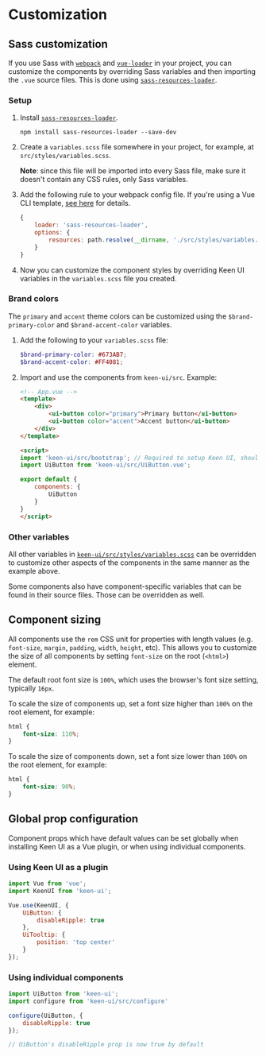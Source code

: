 # Customization

## Sass customization

If you use Sass with [`webpack`](https://webpack.js.org) and [`vue-loader`](https://github.com/vuejs/vue-loader) in your project, you can customize the components by overriding Sass variables and then importing the `.vue` source files. This is done using [`sass-resources-loader`](https://github.com/shakacode/sass-resources-loader).

### Setup

1. Install [`sass-resources-loader`](https://github.com/shakacode/sass-resources-loader).

    ```
    npm install sass-resources-loader --save-dev
    ```

2. Create a `variables.scss` file somewhere in your project, for example, at `src/styles/variables.scss`.

    **Note**: since this file will be imported into every Sass file, make sure it doesn't contain any CSS rules, only Sass variables.

3. Add the following rule to your webpack config file. If you're using a Vue CLI template, [see here](https://vue-loader.vuejs.org/en/configurations/pre-processors.html#loading-a-global-settings-file) for details.

    ```js
    {
        loader: 'sass-resources-loader',
        options: {
            resources: path.resolve(__dirname, './src/styles/variables.scss')
        }
    }
    ```

4. Now you can customize the component styles by overriding Keen UI variables in the `variables.scss` file you created.

### Brand colors

The `primary` and `accent` theme colors can be customized using the `$brand-primary-color` and `$brand-accent-color` variables.

1. Add the following to your `variables.scss` file:

    ```scss
    $brand-primary-color: #673AB7;
    $brand-accent-color: #FF4081;
    ```

2. Import and use the components from `keen-ui/src`. Example:

    ```html
    <!-- App.vue -->
    <template>
        <div>
            <ui-button color="primary">Primary button</ui-button>
            <ui-button color="accent">Accent button</ui-button>
        </div>
    </template>

    <script>
    import 'keen-ui/src/bootstrap'; // Required to setup Keen UI, should be imported only once in your project
    import UiButton from 'keen-ui/src/UiButton.vue';

    export default {
        components: {
            UiButton
        }
    }
    </script>
    ```

### Other variables

All other variables in [`keen-ui/src/styles/variables.scss`](.../src/styles/variables.scss) can be overridden to customize other aspects of the components in the same manner as the example above.

Some components also have component-specific variables that can be found in their source files. Those can be overridden as well.

## Component sizing

All components use the `rem` CSS unit for properties with length values (e.g. `font-size`, `margin`, `padding`, `width`, `height`, etc). This allows you to customize the size of all components by setting `font-size` on the root (`<html>`) element.

The default root font size is `100%`, which uses the browser's font size setting, typically `16px`.

To scale the size of components up, set a font size higher than `100%` on the root element, for example:

```css
html {
    font-size: 110%;
}
```

To scale the size of components down, set a font size lower than `100%` on the root element, for example:

```css
html {
    font-size: 90%;
}
```

## Global prop configuration

Component props which have default values can be set globally when installing Keen UI as a Vue plugin, or when using individual components.

### Using Keen UI as a plugin

```js
import Vue from 'vue';
import KeenUI from 'keen-ui';

Vue.use(KeenUI, {
    UiButton: {
        disableRipple: true
    },
    UiTooltip: {
        position: 'top center'
    }
});
```

### Using individual components

```js
import UiButton from 'keen-ui';
import configure from 'keen-ui/src/configure'

configure(UiButton, {
    disableRipple: true
});

// UiButton's disableRipple prop is now true by default
```
